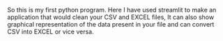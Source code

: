 So this is my first python program. Here I have used streamlit to make an application that would clean your CSV and EXCEL files, It can also show graphical representation of the data present in your file and can convert CSV into EXCEL or vice versa.
